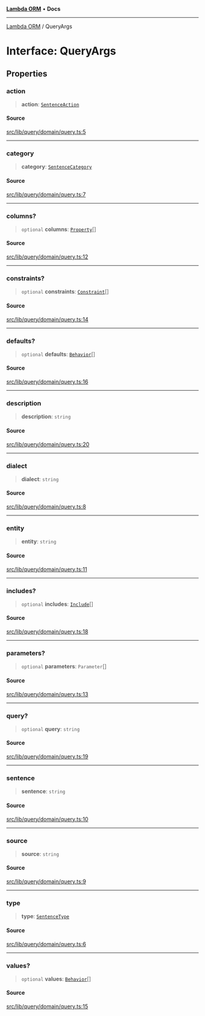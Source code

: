[**Lambda ORM**](../README.md) • **Docs**

***

[Lambda ORM](../README.md) / QueryArgs

# Interface: QueryArgs

## Properties

### action

> **action**: [`SentenceAction`](../enumerations/SentenceAction.md)

#### Source

[src/lib/query/domain/query.ts:5](https://github.com/lambda-orm/lambdaorm/blob/b641a316566df55ad8177b62e40fe267b1442b03/src/lib/query/domain/query.ts#L5)

***

### category

> **category**: [`SentenceCategory`](../enumerations/SentenceCategory.md)

#### Source

[src/lib/query/domain/query.ts:7](https://github.com/lambda-orm/lambdaorm/blob/b641a316566df55ad8177b62e40fe267b1442b03/src/lib/query/domain/query.ts#L7)

***

### columns?

> `optional` **columns**: [`Property`](Property.md)[]

#### Source

[src/lib/query/domain/query.ts:12](https://github.com/lambda-orm/lambdaorm/blob/b641a316566df55ad8177b62e40fe267b1442b03/src/lib/query/domain/query.ts#L12)

***

### constraints?

> `optional` **constraints**: [`Constraint`](Constraint.md)[]

#### Source

[src/lib/query/domain/query.ts:14](https://github.com/lambda-orm/lambdaorm/blob/b641a316566df55ad8177b62e40fe267b1442b03/src/lib/query/domain/query.ts#L14)

***

### defaults?

> `optional` **defaults**: [`Behavior`](Behavior.md)[]

#### Source

[src/lib/query/domain/query.ts:16](https://github.com/lambda-orm/lambdaorm/blob/b641a316566df55ad8177b62e40fe267b1442b03/src/lib/query/domain/query.ts#L16)

***

### description

> **description**: `string`

#### Source

[src/lib/query/domain/query.ts:20](https://github.com/lambda-orm/lambdaorm/blob/b641a316566df55ad8177b62e40fe267b1442b03/src/lib/query/domain/query.ts#L20)

***

### dialect

> **dialect**: `string`

#### Source

[src/lib/query/domain/query.ts:8](https://github.com/lambda-orm/lambdaorm/blob/b641a316566df55ad8177b62e40fe267b1442b03/src/lib/query/domain/query.ts#L8)

***

### entity

> **entity**: `string`

#### Source

[src/lib/query/domain/query.ts:11](https://github.com/lambda-orm/lambdaorm/blob/b641a316566df55ad8177b62e40fe267b1442b03/src/lib/query/domain/query.ts#L11)

***

### includes?

> `optional` **includes**: [`Include`](../classes/Include.md)[]

#### Source

[src/lib/query/domain/query.ts:18](https://github.com/lambda-orm/lambdaorm/blob/b641a316566df55ad8177b62e40fe267b1442b03/src/lib/query/domain/query.ts#L18)

***

### parameters?

> `optional` **parameters**: `Parameter`[]

#### Source

[src/lib/query/domain/query.ts:13](https://github.com/lambda-orm/lambdaorm/blob/b641a316566df55ad8177b62e40fe267b1442b03/src/lib/query/domain/query.ts#L13)

***

### query?

> `optional` **query**: `string`

#### Source

[src/lib/query/domain/query.ts:19](https://github.com/lambda-orm/lambdaorm/blob/b641a316566df55ad8177b62e40fe267b1442b03/src/lib/query/domain/query.ts#L19)

***

### sentence

> **sentence**: `string`

#### Source

[src/lib/query/domain/query.ts:10](https://github.com/lambda-orm/lambdaorm/blob/b641a316566df55ad8177b62e40fe267b1442b03/src/lib/query/domain/query.ts#L10)

***

### source

> **source**: `string`

#### Source

[src/lib/query/domain/query.ts:9](https://github.com/lambda-orm/lambdaorm/blob/b641a316566df55ad8177b62e40fe267b1442b03/src/lib/query/domain/query.ts#L9)

***

### type

> **type**: [`SentenceType`](../enumerations/SentenceType.md)

#### Source

[src/lib/query/domain/query.ts:6](https://github.com/lambda-orm/lambdaorm/blob/b641a316566df55ad8177b62e40fe267b1442b03/src/lib/query/domain/query.ts#L6)

***

### values?

> `optional` **values**: [`Behavior`](Behavior.md)[]

#### Source

[src/lib/query/domain/query.ts:15](https://github.com/lambda-orm/lambdaorm/blob/b641a316566df55ad8177b62e40fe267b1442b03/src/lib/query/domain/query.ts#L15)
